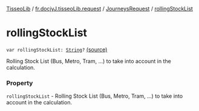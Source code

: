 [TisseoLib](../../index.md) / [fr.docjyJ.tisseoLib.request](../index.md) / [JourneysRequest](index.md) / [rollingStockList](./rolling-stock-list.md)

# rollingStockList

`var rollingStockList: `[`String`](https://kotlinlang.org/api/latest/jvm/stdlib/kotlin/-string/index.html)`?` [(source)](https://github.com/docjyj/tisseoLib/tree/master/src/main/kotlin/fr/docjyJ/tisseoLib/request/JourneysRequest.kt#L57)

Rolling Stock List (Bus, Metro, Tram, ...) to take into account in the calculation.

### Property

`rollingStockList` - Rolling Stock List (Bus, Metro, Tram, ...) to take into account in the calculation.